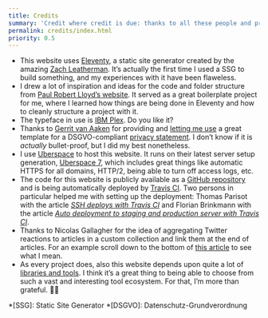 ```yaml
---
title: Credits
summary: 'Credit where credit is due: thanks to all these people and projects helping me create this website!'
permalink: credits/index.html
priority: 0.5
---
```

- This website uses [Eleventy](https://www.11ty.io/), a static site generator created by the amazing [Zach Leatherman](https://www.zachleat.com/). It’s actually the first time I used a SSG to build something, and my experiences with it have been flaweless.
- I drew a lot of inspiration and ideas for the code and folder structure from [Paul Robert Lloyd’s website](https://github.com/paulrobertlloyd/paulrobertlloyd-v4). It served as a great boilerplate project for me, where I learned how things are being done in Eleventy and how to cleanly structure a project with it.
- The typeface in use is [IBM Plex](https://www.ibm.com/plex/). Do you like it?
- Thanks to [Gerrit van Aaken](https://praegnanz.de/) for providing and [letting me use](https://twitter.com/gerritvanaaken/status/1002167328208015360) a great template for a DSGVO-compliant [privacy statement](/privacy/). I don’t know if it is *actually* bullet-proof, but I did my best nonetheless.
- I use [Uberspace](https://uberspace.de/) to host this website. It runs on their latest server setup generation, [Uberspace 7](https://uberspace.de/whatisu7), which includes great things like automatic HTTPS for all domains, HTTP/2, being able to turn off access logs, etc.
- The code for this website is publicly available as a [GitHub repository](https://github.com/isellsoap/francescoschwarz.com) and is being automatically deployed by [Travis CI](https://travis-ci.com/). Two persons in particular helped me with setting up the deployment: Thomas Parisot with the article <cite>[SSH deploys with Travis CI](https://oncletom.io/2016/travis-ssh-deploy/)</cite> and Florian Brinkmann with the article <cite>[Auto deployment to staging and production server with Travis CI](https://florianbrinkmann.com/en/3485/deployment-travis-ci/)</cite>.
- Thanks to Nicolas Gallagher for the idea of aggregating Twitter reactions to articles in a custom collection and link them at the end of articles. For an example scroll down to the bottom of [this article](http://nicolasgallagher.com/about-html-semantics-front-end-architecture/) to see what I mean.
- As every project does, also this website depends upon quite a lot of [libraries and tools](https://github.com/isellsoap/francescoschwarz.com/network/dependencies). I think it’s a great thing to being able to choose from such a vast and interesting tool ecosystem. For that, I’m more than grateful. 🙇‍♂️

*[SSG]: Static Site Generator
*[DSGVO]: Datenschutz-Grundverordnung
